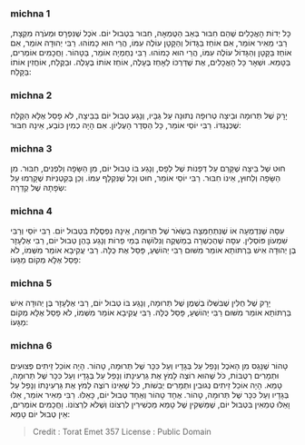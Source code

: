 
### michna 1
כָּל יְדוֹת הָאֳכָלִים שֶׁהֵם חִבּוּר בְּאַב הַטֻּמְאָה, חִבּוּר בִּטְבוּל יוֹם. אֹכֶל שֶׁנִּפְרָס וּמְעֹרֶה מִקְצָת, רַבִּי מֵאִיר אוֹמֵר, אִם אוֹחֵז בַּגָּדוֹל וְהַקָּטָן עוֹלֶה עִמּוֹ, הֲרֵי הוּא כָמוֹהוּ. רַבִּי יְהוּדָה אוֹמֵר, אִם אוֹחֵז בַּקָּטָן וְהַגָּדוֹל עוֹלֶה עִמּוֹ, הֲרֵי הוּא כָמוֹהוּ. רַבִּי נְחֶמְיָה אוֹמֵר, בַּטָּהוֹר. וַחֲכָמִים אוֹמְרִים, בַּטָּמֵא. וּשְׁאָר כָּל הָאֳכָלִים, אֶת שֶׁדַּרְכּוֹ לֵאָחֵז בֶּעָלֶה, אוֹחֵז אוֹתוֹ בֶּעָלֶה. וּבַקֶּלַח, אוֹחֲזִין אוֹתוֹ בַּקָּלַח: 

### michna 2
יָרָק שֶׁל תְּרוּמָה וּבֵיצָה טְרוּפָה נְתוּנָה עַל גַּבָּיו, וְנָגַע טְבוּל יוֹם בַּבֵּיצָה, לֹא פָסַל אֶלָּא הַקֶּלַח שֶׁכְּנֶגְדּוֹ. רַבִּי יוֹסֵי אוֹמֵר, כָּל הַסֵּדֶר הָעֶלְיוֹן. אִם הָיָה כְמִין כּוֹבַע, אֵינָהּ חִבּוּר: 

### michna 3
חוּט שֶׁל בֵּיצָה שֶׁקָּרַם עַל דְּפָנוֹת שֶׁל לְפָס, וְנָגַע בּוֹ טְבוּל יוֹם, מִן הַשָּׂפָה וְלִפְנִים, חִבּוּר. מִן הַשָּׂפָה וְלַחוּץ, אֵינוֹ חִבּוּר. רַבִּי יוֹסֵי אוֹמֵר, חוּט וְכָל שֶׁנִּקְלָף עִמּוֹ. וְכֵן בְּקִטְנִיּוֹת שֶׁקָּרְמוּ עַל שְׂפָתָהּ שֶׁל קְדֵרָה: 

### michna 4
עִסָּה שֶׁנִּדְמְעָה אוֹ שֶׁנִּתְחַמְּצָה בִשְׂאֹר שֶׁל תְּרוּמָה, אֵינָהּ נִפְסֶלֶת בִּטְבוּל יוֹם. רַבִּי יוֹסֵי וְרַבִּי שִׁמְעוֹן פּוֹסְלִין. עִסָּה שֶׁהֻכְשְׁרָה בְמַשְׁקֶה וְנִלּוֹשָׁה בְּמֵי פֵרוֹת וְנָגַע בָּהֶן טְבוּל יוֹם, רַבִּי אֶלְעָזָר בֶּן יְהוּדָה אִישׁ בַּרְתּוֹתָא אוֹמֵר מִשּׁוּם רַבִּי יְהוֹשֻׁעַ, פָּסַל אֶת כֻּלָּהּ. רַבִּי עֲקִיבָא אוֹמֵר מִשְּׁמוֹ, לֹא פָסַל אֶלָּא מְקוֹם מַגָּעוֹ: 

### michna 5
יָרָק שֶׁל חֻלִּין שֶׁבִּשְּׁלוֹ בְשֶׁמֶן שֶׁל תְּרוּמָה, וְנָגַע בּוֹ טְבוּל יוֹם, רַבִּי אֶלְעָזָר בֶּן יְהוּדָה אִישׁ בַּרְתּוֹתָא אוֹמֵר מִשּׁוּם רַבִּי יְהוֹשֻׁעַ, פָּסַל כֻּלָּהּ. רַבִּי עֲקִיבָא אוֹמֵר מִשְּׁמוֹ, לֹא פָסַל אֶלָּא מְקוֹם מַגָּעוֹ: 

### michna 6
טָהוֹר שֶׁנָּגַס מִן הָאֹכֶל וְנָפַל עַל בְּגָדָיו וְעַל כִּכָּר שֶׁל תְּרוּמָה, טָהוֹר. הָיָה אוֹכֵל זֵיתִים פְּצוּעִים וּתְמָרִים רְטֻבּוֹת, כֹּל שֶׁהוּא רוֹצֶה לָמֹץ אֶת גַּרְעִינָתוֹ וְנָפַל עַל בְּגָדָיו וְעַל כִּכָּר שֶׁל תְּרוּמָה, טָמֵא. הָיָה אוֹכֵל זֵיתִים נְגוּבִין וּתְמָרִים יְבֵשׁוֹת, כֹּל שֶׁאֵינוֹ רוֹצֶה לָמֹץ אֶת גַּרְעִינָתוֹ וְנָפַל עַל בְּגָדָיו וְעַל כִּכָּר שֶׁל תְּרוּמָה, טָהוֹר. אֶחָד טָהוֹר וְאֶחָד טְבוּל יוֹם, כָּאֵלּוּ. רַבִּי מֵאִיר אוֹמֵר, אֵלּוּ וָאֵלּוּ טְמֵאִין בִּטְבוּל יוֹם, שֶׁמַּשְׁקִין שֶׁל טָמֵא מַכְשִׁירִין לִרְצוֹנוֹ וְשֶׁלֹּא לִרְצוֹנוֹ. וַחֲכָמִים אוֹמְרִים, אֵין טְבוּל יוֹם טָמֵא: 

>Credit : Torat Emet 357
>License : Public Domain 